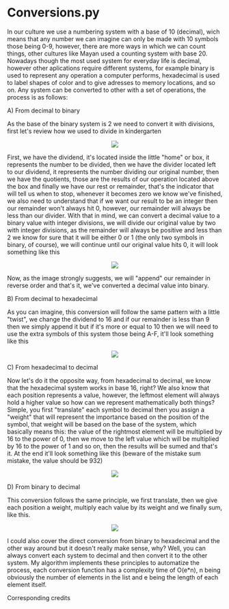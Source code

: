 # Conversions.py

In our culture we use a numbering system with a base of 10 (decimal), wich means that any number we can imagine can only be made with 10 symbols those being 0-9, however, there are more ways in which we can count things, other cultures like Mayan used a counting system with base 20. Nowadays though the most used system for everyday life is decimal, however other aplications require different systems, for example binary is used to represent any operation a computer performs, hexadecimal is used to label shapes of color and to give adresses to memory locations, and so on. Any system can be converted to other with a set of operations, the process is as follows:

A) From decimal to binary

As the base of the binary system is 2 we need to convert it with divisions, first let's review how we used to divide in kindergarten

<p align="center">
  <img src="https://user-images.githubusercontent.com/110910843/192008621-847c551f-e611-437b-a31e-05bcea91fc8b.png">
</p>

First, we have the dividend, it's located inside the little "home" or box, it represents the number to be divided, then we have the divider located left to our dividend, it represents the number dividing our original number, then we have the quotients, those are the results of our operation located above the box and finally we have our rest or remainder, that's the indicator that will tell us when to stop, whenever it becomes zero we know we've finished, we also need to understand that if we want our result to be an integer then our remainder won't always hit 0, however, our remainder will always be less than our divider. With that in mind, we can convert a decimal value to a binary value with integer divisions, we will divide our original value by two with integer divisions, as the remainder will always be positive and less than 2 we know for sure that it will be either 0 or 1 (the only two symbols in binary, of course), we will continue until our original value hits 0, it will look something like this 

<p align="center">
  <img src="https://user-images.githubusercontent.com/110910843/192010862-40c8a046-758f-42bb-80fc-0a5ed64fc6e1.png">
</p>
Now, as the image strongly suggests, we will "append" our remainder in reverse order and that's it, we've converted a decimal value into binary.

B) From decimal to hexadecimal

As you can imagine, this conversion will follow the same pattern with a little "twist", we change the dividend to 16 and if our remainder is less than 9 then we simply append it but if it's more or equal to 10 then we will need to use the extra symbols of this system those being A-F, it'll look something like this

<p align="center">
  <img src="https://d138zd1ktt9iqe.cloudfront.net/media/seo_landing_files/decimal-to-hexadecimal-1647336473.png">
</p>


C) From hexadecimal to decimal

Now let's do it the opposite way, from hexadecimal to decimal, we know that the hexadecimal system works in base 16, right? We also know that each position represents a value, however, the leftmost element will always hold a higher value so how can we represent mathematically both things? Simple, you first "translate" each symbol to decimal then you assign a "weight" that will represent the importance based on the position of the symbol, that weight will be based on the base of the system, which basically means this: the value of the rightmost element will be multiplied by 16 to the power of 0, then we move to the left value which will be multiplied by 16 to the power of 1 and so on, then the results will be sumed and that's it. At the end it'll look something like this (beware of the mistake sum mistake, the value should be 932)

<p align="center">
  <img src="https://user-images.githubusercontent.com/110910843/192014883-3537fd67-7669-42f7-9942-113aeab7c0a9.png">
</p>

D) From binary to decimal

This conversion follows the same principle, we first translate, then we give each position a weight, multiply each value by its weight and we finally sum, like this.

<p align="center">
  <img src="https://www.w3resource.com/w3r_images/javascript-math-image-exercise-2.svg">
</p>

I could also cover the direct conversion from binary to hexadecimal and the other way around but it doesn't really make sense, why? Well, you can always convert each system to decimal and then convert it to the other system. My algorithm implements these principles to automatize the process, each conversion function has a complexity time of O(e*n), n being obviously the number of elements in the list and e being the length of each element itself.


Corresponding credits
